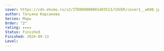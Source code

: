 ```yaml
---
cover: https://cdn.eksmo.ru/v2/ITD000000001403513/COVER/cover1__w600.jpg
author: Татьяна Корсакова
Series: Марь
Order: "2"
rating: ★★★★
Status: Finished
Finished: 2024-09-13
Level:
---
```








